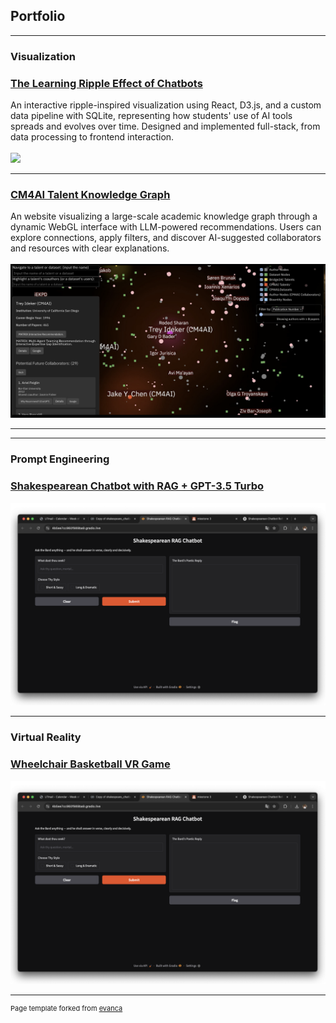 ## Portfolio

---

### Visualization 

### [The Learning Ripple Effect of Chatbots](/sample_page)

An interactive ripple-inspired visualization using React, D3.js, and a custom data pipeline with SQLite, representing how students' use of AI tools spreads and evolves over time. Designed and implemented full-stack, from data processing to frontend interaction.
<br>
<br>
<img src="images/Ripple-1.gif?raw=true"/>

---

### [CM4AI Talent Knowledge Graph](/sample_page-2)

An website visualizing a large-scale academic knowledge graph through a dynamic WebGL interface with LLM-powered recommendations. Users can explore connections, apply filters, and discover AI-suggested collaborators and resources with clear explanations.
<br>
<br>
<img src="images/CM4AI.png?raw=true"/>

---

---

### Prompt Engineering

### [Shakespearean Chatbot with RAG + GPT-3.5 Turbo](/sample_page-3)
<img src="images/RAG.png?raw=true"/>


---

### Virtual Reality

### [Wheelchair Basketball VR Game](/sample_page-4)
<img src="images/RAG.png?raw=true"/>




---
<p style="font-size:11px">Page template forked from <a href="https://github.com/evanca/quick-portfolio">evanca</a></p>
<!-- Remove above link if you don't want to attibute -->
